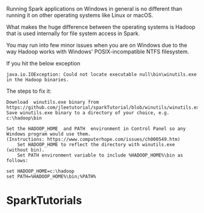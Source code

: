 Running Spark applications on Windows in general is no different than running it on other operating systems like Linux or macOS.

What makes the huge difference between the operating systems is Hadoop that is used internally for file system access in Spark.

You may run into few minor issues when you are on Windows due to the way Hadoop works with Windows' POSIX-incompatible NTFS filesystem.

If you hit the below exception

    java.io.IOException: Could not locate executable null\bin\winutils.exe in the Hadoop binaries.

The steps to fix it:

    Download  winutils.exe binary from https://github.com/jleetutorial/sparkTutorial/blob/winutils/winutils.exe
    Save winutils.exe binary to a directory of your choice, e.g. c:\hadoop\bin
    
    Set the HADOOP_HOME  and PATH  environment in Control Panel so any Windows program would use them.
    (Instructions: https://www.computerhope.com/issues/ch000549.htm) 
        Set HADOOP_HOME to reflect the directory with winutils.exe (without bin).
        Set PATH environment variable to include %HADOOP_HOME%\bin as follows:

    set HADOOP_HOME=c:\hadoop
    set PATH=%HADOOP_HOME%\bin;%PATH%

# SparkTutorials
